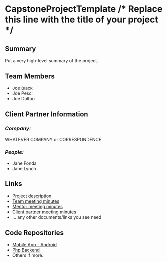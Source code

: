 # CapstoneProjectTemplate /* Replace this line with the title of your project */

## **Summary**

Put a very high-level summary of the project.

## **Team Members**

- Joe Black
- Joe Pesci
- Joe Dalton

## **Client Partner Information**

### *Company:*
WHATEVER COMPANY or CORRESPONDENCE

### *People:*
- Jane Fonda
- Jane Lynch

## **Links**

- [Project description](ProjectDescription.md)
- [Team meeting minutes](MeetingMinutes/Team)
- [Mentor meeting minutes](MeetingMinutes/Mentor)
- [Client partner meeting minutes](MeetingMinutes/ClientPartner)
- ... any other documents/links you see need

## **Code Repositories**

- [Mobile App - Android](https://www.github.com/WHEREEVER_THE_ANDROID_CODE_IS/)
- [Php Backend](https://www.github.com/WHEREEVER_THE_PHP_CODE_IS)
- Others if more.
